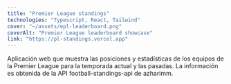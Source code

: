 ```yaml
---
title: "Premier League standings"
technologies: "Typescript, React, Tailwind"
cover: "~/assets/epl-leaderboard.png"
coverAlt: "Premier League leaderboard showcase"
link: "https://pl-standings.vercel.app"
---
```

Aplicación web que muestra las posiciones y estadísticas de los equipos de la Premier League para la temporada actual y las pasadas. La información es obtenida de la API football-standings-api de azharimm.

